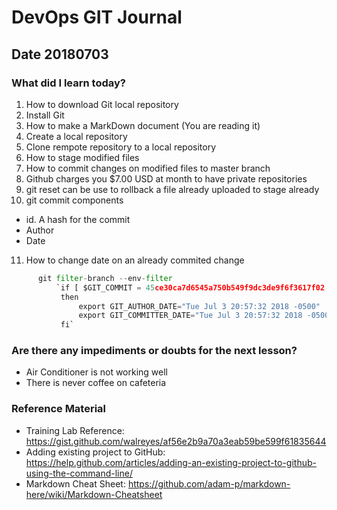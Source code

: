 # DevOps GIT Journal
## Date 20180703

### What did I learn today?

1. How to download Git local repository
2. Install Git
3. How to make a MarkDown document (You are reading it)
4. Create a local repository
5. Clone rempote repository to a local repository
6. How to stage modified files
7. How to commit changes on modified files to master branch
8. Github charges you $7.00 USD at month to have private repositories
9. git reset can be use to rollback a file already uploaded to stage already
10. git commit components
  * id. A hash for the commit
  * Author
  * Date
11. How to change date on an already commited change

```python
      git filter-branch --env-filter
          `if [ $GIT_COMMIT = 45ce30ca7d6545a750b549f9dc3de9f6f3617f02 ]
           then
               export GIT_AUTHOR_DATE="Tue Jul 3 20:57:32 2018 -0500"
               export GIT_COMMITTER_DATE="Tue Jul 3 20:57:32 2018 -0500"
           fi`
```

### Are there any impediments or doubts for the next lesson?

* Air Conditioner is not working well
* There is never coffee on cafeteria

### Reference Material

* Training Lab Reference: https://gist.github.com/walreyes/af56e2b9a70a3eab59be599f61835644
* Adding existing project to GitHub:  https://help.github.com/articles/adding-an-existing-project-to-github-using-the-command-line/
* Markdown Cheat Sheet: https://github.com/adam-p/markdown-here/wiki/Markdown-Cheatsheet
